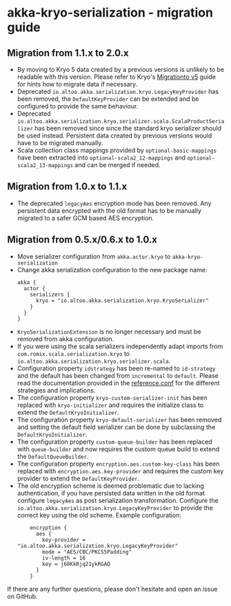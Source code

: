 akka-kryo-serialization - migration guide
=========================================

Migration from 1.1.x to 2.0.x
-----------------------------

* By moving to Kryo 5 data created by a previous versions is unlikely to be readable with this version. Please refer to Kryo's [Migrationto v5](https://github.com/EsotericSoftware/kryo/wiki/Migration-to-v5) guide for hints how to migrate data if necessary.
* Deprecated `io.altoo.akka.serialization.kryo.LegacyKeyProvider` has been removed, the `DefaultKeyProvider` can be extended and be configured to provide the same behaviour.
* Deprecated `io.altoo.akka.serialization.kryo.serializer.scala.ScalaProductSerializer` has been removed since since the standard kryo serializer should be used instead. Persistent data created by previous versions would have to be migrated manually.
* Scala collection class mappings provided by `optional-basic-mappings` have been extracted into `optional-scala2_12-mappings` and `optional-scala2_13-mappings` and can be merged if needed.


Migration from 1.0.x to 1.1.x
-----------------------------

* The deprecated `legacyAes` encryption mode has been removed. Any persistent data encrypted with the old format has to be manually migrated to a safer GCM based AES encryption. 

Migration from 0.5.x/0.6.x to 1.0.x
-----------------------------------

* Move serializer configuration from `akka.actor.kryo` to `akka-kryo-serialization`
* Change akka serialization configuration to the new package name: 
    ```hocon
    akka {
      actor {
        serializers {
          kryo = "io.altoo.akka.serialization.kryo.KryoSerializer"
        }
      }
    }
    ```
* `KryoSerializationExtension` is no longer necessary and must be removed from akka configuration.  
* If you were using the scala serializers independently adapt imports from `com.romix.scala.serialization.kryo` to `io.altoo.akka.serialization.kryo.serializer.scala`.
* Configuration property `idstrategy` has been re-named to `id-strategy` and the default has been changed from `incremental` to `default`.
    Please read the documentation provided in the [reference.conf](https://github.com/altoo-ag/akka-kryo-serialization/blob/master/src/main/resources/reference.conf) for the different strategies and implications.
* The configuration property `kryo-custom-serializer-init` has been replaced with `kryo-initializer` and requires the initialize class to extend the `DefaultKryoInitializer`.
* The configuration property `kryo-default-serializer` has been removed and setting the default field serializer can be done by subclassing the `DefaultKryoInitializer`.
* The configuration property `custom-queue-builder` has been replaced with `queue-builder` and now requires the custom queue build to extend the `DefaultQueueBuilder`.
* The configuration property `encryption.aes.custom-key-class` has been replaced with `encryption.aes.key-provider` and requires the custom key provider to extend the `DefaultKeyProvider`.
* The old encryption scheme is deemed problematic due to lacking authentication, if you have persisted data written in the old format configure `legacyAes` as post serialization transformation.
    Configure the `io.altoo.akka.serialization.kryo.LegacyKeyProvider` to provide the correct key using the old scheme. 
    Example configuration:
    ```hocon
        encryption {
          aes {
            key-provider = "io.altoo.akka.serialization.kryo.LegacyKeyProvider"
            mode = "AES/CBC/PKCS5Padding"
            iv-length = 16
            key = j68KkRjq21ykRGAQ
          }
        }  
    ```

If there are any further questions, please don't hesitate and open an issue on GitHub.
